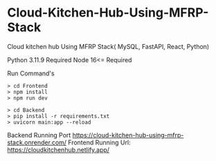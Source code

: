 # Cloud-Kitchen-Hub-Using-MFRP-Stack
Cloud kitchen hub Using MFRP Stack( MySQL, FastAPI, React, Python)

Python 3.11.9 Required
Node 16<= Required

Run Command's

    > cd Frontend
    > npm install
    > npm run dev

    > cd Backend
    > pip install -r requirements.txt
    > uvicorn main:app --reload

Backend Running Port https://cloud-kitchen-hub-using-mfrp-stack.onrender.com/
Frontend Running Url: https://cloudkitchenhub.netlify.app/
